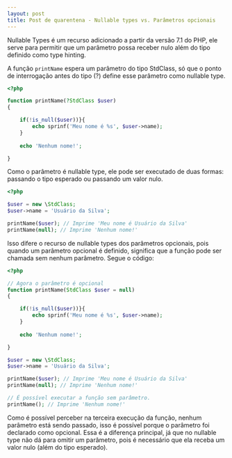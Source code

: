 ```yaml
---
layout: post
title: Post de quarentena - Nullable types vs. Parâmetros opcionais
---
```


Nullable Types é um recurso adicionado a partir da versão 7.1 do PHP, ele serve para permitir que um parâmetro possa receber nulo além do tipo definido como type hinting.

A função ```printName``` espera um parâmetro do tipo StdClass, só que o ponto de interrogação antes do tipo (?) define esse parâmetro como nullable type.

```php
<?php

function printName(?StdClass $user)
{

    if(!is_null($user))}{
        echo sprinf('Meu nome é %s', $user->name);
    }
    
    echo 'Nenhum nome!';

}

```

Como o parâmetro é nullable type, ele pode ser executado de duas formas: passando o tipo esperado ou passando um valor nulo.

```php
<?php

$user = new \StdClass;
$user->name = 'Usuário da Silva';

printName($user); // Imprime 'Meu nome é Usuário da Silva'
printName(null); // Imprime 'Nenhum nome!'

```

Isso difere o recurso de nullable types dos parâmetros opcionais, pois quando um parâmetro opcional é definido, significa que a função pode ser chamada sem nenhum parâmetro. Segue o código:

```php
<?php

// Agora o parâmetro é opcional
function printName(StdClass $user = null)
{

    if(!is_null($user))}{
        echo sprinf('Meu nome é %s', $user->name);
    }
    
    echo 'Nenhum nome!';

}

$user = new \StdClass;
$user->name = 'Usuário da Silva';

printName($user); // Imprime 'Meu nome é Usuário da Silva'
printName(null); // Imprime 'Nenhum nome!'

// É possível executar a função sem parâmetro.
printName(); // Imprime 'Nenhum nome!'

```
Como é possível perceber na terceira execução da função, nenhum parâmetro está sendo passado, isso é possível porque o parâmetro foi declarado como opcional. Essa é a diferença principal, já que no nullable type não dá para omitir um parâmetro, pois é necessário que ela receba um valor nulo (além do tipo esperado).